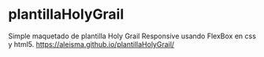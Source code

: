 # plantillaHolyGrail
Simple maquetado de plantilla Holy Grail Responsive usando FlexBox en css y html5. 
https://aleisma.github.io/plantillaHolyGrail/
